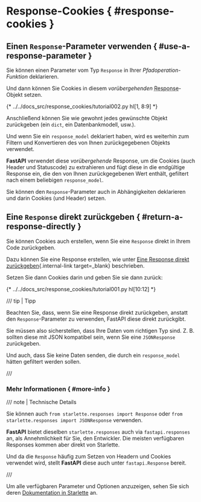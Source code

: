 # Response-Cookies { #response-cookies }

## Einen `Response`-Parameter verwenden { #use-a-response-parameter }

Sie können einen Parameter vom Typ `Response` in Ihrer *Pfadoperation-Funktion* deklarieren.

Und dann können Sie Cookies in diesem *vorübergehenden* <abbr title="Response – Antwort: Daten, die der Server zum anfragenden Client zurücksendet">Response</abbr>-Objekt setzen.

{* ../../docs_src/response_cookies/tutorial002.py hl[1, 8:9] *}

Anschließend können Sie wie gewohnt jedes gewünschte Objekt zurückgeben (ein `dict`, ein Datenbankmodell, usw.).

Und wenn Sie ein `response_model` deklariert haben, wird es weiterhin zum Filtern und Konvertieren des von Ihnen zurückgegebenen Objekts verwendet.

**FastAPI** verwendet diese *vorübergehende* Response, um die Cookies (auch Header und Statuscode) zu extrahieren und fügt diese in die endgültige Response ein, die den von Ihnen zurückgegebenen Wert enthält, gefiltert nach einem beliebigen `response_model`.

Sie können den `Response`-Parameter auch in Abhängigkeiten deklarieren und darin Cookies (und Header) setzen.

## Eine `Response` direkt zurückgeben { #return-a-response-directly }

Sie können Cookies auch erstellen, wenn Sie eine `Response` direkt in Ihrem Code zurückgeben.

Dazu können Sie eine Response erstellen, wie unter [Eine Response direkt zurückgeben](response-directly.md){.internal-link target=_blank} beschrieben.

Setzen Sie dann Cookies darin und geben Sie sie dann zurück:

{* ../../docs_src/response_cookies/tutorial001.py hl[10:12] *}

/// tip | Tipp

Beachten Sie, dass, wenn Sie eine Response direkt zurückgeben, anstatt den `Response`-Parameter zu verwenden, FastAPI diese direkt zurückgibt.

Sie müssen also sicherstellen, dass Ihre Daten vom richtigen Typ sind. Z. B. sollten diese mit JSON kompatibel sein, wenn Sie eine `JSONResponse` zurückgeben.

Und auch, dass Sie keine Daten senden, die durch ein `response_model` hätten gefiltert werden sollen.

///

### Mehr Informationen { #more-info }

/// note | Technische Details

Sie können auch `from starlette.responses import Response` oder `from starlette.responses import JSONResponse` verwenden.

**FastAPI** bietet dieselben `starlette.responses` auch via `fastapi.responses` an, als Annehmlichkeit für Sie, den Entwickler. Die meisten verfügbaren Responses kommen aber direkt von Starlette.

Und da die `Response` häufig zum Setzen von Headern und Cookies verwendet wird, stellt **FastAPI** diese auch unter `fastapi.Response` bereit.

///

Um alle verfügbaren Parameter und Optionen anzuzeigen, sehen Sie sich deren <a href="https://www.starlette.dev/responses/#set-cookie" class="external-link" target="_blank">Dokumentation in Starlette</a> an.

